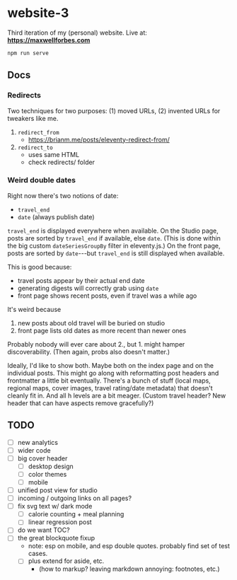# website-3

Third iteration of my (personal) website. Live at: **https://maxwellforbes.com**

```bash
npm run serve
```

## Docs

### Redirects

Two techniques for two purposes: (1) moved URLs, (2) invented URLs for tweakers like me.

1. `redirect_from`
    - https://brianm.me/posts/eleventy-redirect-from/
2. `redirect_to`
    - uses same HTML
    - check redirects/ folder

### Weird double dates

Right now there's two notions of date:
- `travel_end`
- `date` (always publish date)

`travel_end` is displayed everywhere when available. On the Studio page, posts are sorted by `travel_end` if available, else `date`. (This is done within the big custom `dateSeriesGroupBy` filter in eleventy.js.) On the front page, posts are sorted by `date`---but `travel_end` is still displayed when available.

This is good because:
- travel posts appear by their actual end date
- generating digests will correctly grab using `date`
- front page shows recent posts, even if travel was a while ago

It's weird because
1. new posts about old travel will be buried on studio
2. front page lists old dates as more recent than newer ones

Probably nobody will ever care about 2., but 1. might hamper discoverability. (Then again, probs also doesn't matter.)

Ideally, I'd like to show both. Maybe both on the index page and on the individual posts. This might go along with reformatting post headers and frontmatter a little bit eventually. There's a bunch of stuff (local maps, regional maps, cover images, travel rating/date metadata) that doesn't cleanly fit in. And all h levels are a bit meager. (Custom travel header? New header that can have aspects remove gracefully?)


## TODO

- [ ] new analytics
- [ ] wider code
- [ ] big cover header
    - [ ] desktop design
    - [ ] color themes
    - [ ] mobile
- [ ] unified post view for studio
- [ ] incoming / outgoing links on all pages?
- [ ] fix svg text w/ dark mode
    - [ ] calorie counting + meal planning
    - [ ] linear regression post
- [ ] do we want TOC?
- [ ] the great blockquote fixup
    - note: esp on mobile, and esp double quotes. probably find set of test cases.
    - [ ] plus extend for aside, etc.
        - (how to markup? leaving markdown annoying: footnotes, etc.)
